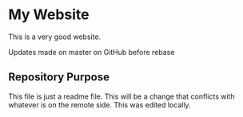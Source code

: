 # My Website

This is a very good website.

Updates made on master on GitHub before rebase

## Repository Purpose

This file is just a readme file.
This will be a change that conflicts with whatever is on the remote side.
This was edited locally.